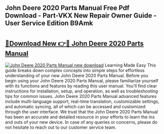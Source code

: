 ## John Deere 2020 Parts Manual Free Pdf Download - Part-VKX New Repair Owner Guide - User Service Edition B9Amk

# <h2><a href="http://bc89420.oget.top/?id=John+Deere+2020+Parts+Manual">🔗Download New 👉🔴 John Deere 2020 Parts Manual</a></h2>

[![John Deere 2020 Parts Manual new download](https://i.imgur.com/5g1atiW.png)](http://bc89420.oget.top/?id=John+Deere+2020+Parts+Manual)
Learning Made Easy This guide breaks down complex concepts into simple steps for effortless understanding of your new John Deere 2020 Parts Manual. Before you begin using your John Deere 2020 Parts Manual, please familiarize yourself with its functions and features by reading this user manual. You'll find clear instructions for installation, setup, and operation, as well as troubleshooting tips for common issues. John Deere 2020 Parts Manual advanced features include multi-language support, real-time translation, customizable settings, and automatic syncing, all of which can be accessed and customized through the user interface. We trust that the John Deere 2020 Parts Manual has been an accurate and detailed resource in your efforts to learn the ins and outs of your new device. In case of any queries or concerns, please do not hesitate to reach out to our customer service team.
